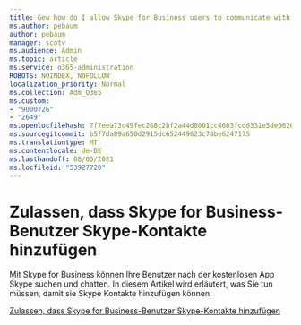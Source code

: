 ```yaml
---
title: Gew how do I allow Skype for Business users to communicate with Skype users
ms.author: pebaum
author: pebaum
manager: scotv
ms.audience: Admin
ms.topic: article
ms.service: o365-administration
ROBOTS: NOINDEX, NOFOLLOW
localization_priority: Normal
ms.collection: Adm_O365
ms.custom:
- "9000726"
- "2649"
ms.openlocfilehash: 7f7eea73c49fec268c2bf2a44d0001cc4603fcd6331e5de0626862389f7cc04d
ms.sourcegitcommit: b5f7da89a650d2915dc652449623c78be6247175
ms.translationtype: MT
ms.contentlocale: de-DE
ms.lasthandoff: 08/05/2021
ms.locfileid: "53927720"
---
```

# <a name="let-skype-for-business-users-add-skype-contacts"></a>Zulassen, dass Skype for Business-Benutzer Skype-Kontakte hinzufügen

Mit Skype for Business können Ihre Benutzer nach der kostenlosen App Skype suchen und chatten. In diesem Artikel wird erläutert, was Sie tun müssen, damit sie Skype Kontakte hinzufügen können.

[Zulassen, dass Skype for Business-Benutzer Skype-Kontakte hinzufügen](https://docs.microsoft.com/skypeforbusiness/set-up-skype-for-business-online/let-skype-for-business-users-add-skype-contacts)